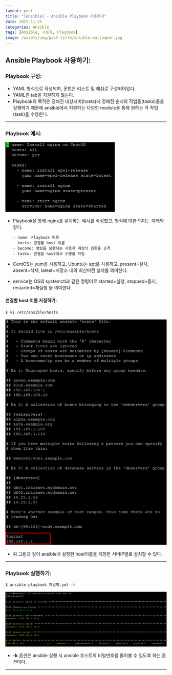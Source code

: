 ```yaml
---
layout: post
title: "[Ansible] - Ansible Playbook 사용하기"
date: 2022-11-25
categories: Ansible
tags: [Ansible, 자동화, Playbook]
image: /assets/img/post-title/ansible-wallpaper.jpg
---
```


## Ansible Playbook 사용하기:
### Playbook 구성:
- YAML 형식으로 작성되며, 문법은 리스트 및 해쉬로 구성되어있다.
- YAML은 tab을 지원하지 않는다.
- Playbook의 목적은 정해진 대상서버(hosts)에 정해진 순서의 작업들(tasks)들을 실행하기 때문에 ansible에서 지원하는 다양한 module을 통해 원하는 각 작업(task)을 수행한다.

* * *

### Playbook 예시:
[![텍스트](/assets/img/post/Ansible/Playbook%20%EC%98%88%EC%8B%9C.PNG)](/assets/img/post/Ansible/Playbook%20%EC%98%88%EC%8B%9C.PNG)
- Playbook을 통해 nginx를 설치하는 예시를 작성했고, 형식에 대한 의미는 아래와 같다.
  
  ```html
  - name: Playbook 이름
  - hosts: 연결할 host 이름
  - become: 명령을 실행하는 사용자 계정의 권한을 승격
  - tasks: 연결할 host에서 수행할 작업
  ```

- CentOS는 yum을 사용하고, Ubuntu는 apt를 사용하고, present=설치, absent=삭제, latest=저장소 내의 최신버전 설치를 의미한다.
- service는 OS의 systemctl과 같은 명령어로 started=실행, stopped=중지, restarted=재실행 을 의미한다.

#### 연결할 host 이름 지정하기:
```bash
$ vi /etc/ansible/hosts
```
[![텍스트](/assets/img/post/Ansible/host%20%EC%9D%B4%EB%A6%84%20%EC%A7%80%EC%A0%95.PNG)](/assets/img/post/Ansible/host%20%EC%9D%B4%EB%A6%84%20%EC%A7%80%EC%A0%95.PNG)
- 위 그림과 같이 ansible에 설정한 host이름을 지정한 서버IP별로 설치할 수 있다.

* * *

### Playbook 실행하기:
```bash
$ ansible-playbook 파일명.yml -k
```
[![텍스트](/assets/img/post/Ansible/Playbook%20%EC%8B%A4%ED%96%89%EA%B2%B0%EA%B3%BC.PNG)](/assets/img/post/Ansible/Playbook%20%EC%8B%A4%ED%96%89%EA%B2%B0%EA%B3%BC.PNG)
- **-k** 옵션은 ansible 실행 시 ansible 호스트의 비밀번호를 물어볼 수 있도록 하는 옵션이다.

* * *
